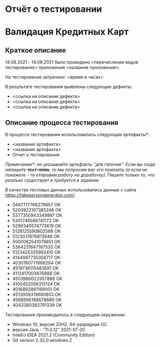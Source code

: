 # Отчёт о тестировании 
# Валидация Кредитных Карт

## Краткое описание

14.08.2021 - 14.08.2021 было проведено <перечисление видов тестирование> приложения <название приложения>.

На тестирование затрачено: <время в часах>

В результате тестирования выявлены следующие дефекты:
* <ссылка на описание дефекта>
* <ссылка на описание дефекта>
* <ссылка на описание дефекта>

## Описание процесса тестирования

В процессе тестирования использовались следующие артефакты*:
* <название артефакта>
* <название артефакта>
* Отчет о тестировании

*Примечание\*: не указывайте артефакты "для галочки". Если вы сюда напишите **тест-план**, то мы попросим вас его показать (а если не покажете - то отправим работу на доработку). Пишите только то, что реально существует и требуется в задании.*

В качестве тестовых данных использовались данные с сайта https://fakepersongenerator.com/:
* 5487717766279657 OK
* 5200922167385246 OK
* 5377350943349897 OK
* 5301748588741172 OK
* 5299340574773619 OK
* 5128125590802568 OK
* 5123031676813948 OK
* 5500082541076651 OK
* 5364231647187533 OK
* 5123425325992410 OK
* 4144067735356717 OK
* 4030180771966294 OK
* 4519736115483591 OK
* 4112417003876888 OK
* 4553980022957886 OK
* 4100452056315124 OK
* 4016892881169001 OK
* 4513008319660853 OK
* 4568996188678689 OK
* 4043380383791339 OK

Тестирование производилось в следующем окружении:
* Windows 10, версия 20H2, 64-разрядная ОС
* версия Java - "11.0.12" 2021-07-20 
* IntelliJ IDEA 2021.2 (Community Edition)
* Git version 2.32.0.windows.2